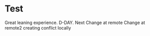 # Test

Great leaning experience.
D-DAY.
Next
Change at remote
Change at remote2
creating conflict locally

